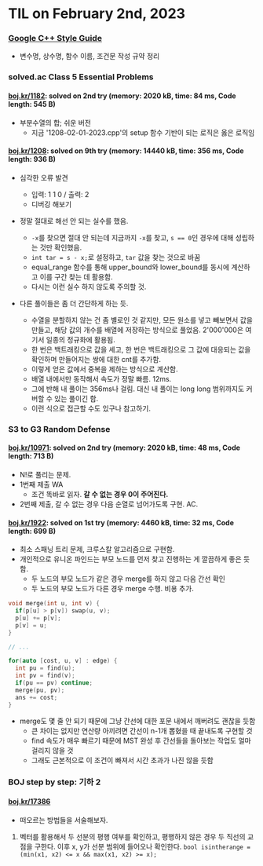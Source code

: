 # **TIL on February 2nd, 2023**
### [Google C++ Style Guide](../../../Languages/C/google-cpp-style-guide-02-02-2023.md)
* 변수명, 상수명, 함수 이름, 조건문 작성 규약 정리


### solved.ac Class 5 Essential Problems
#### [boj.kr/1182](../../../Problem%20Solving/boj/solvedac/1182-02-02-2023.cpp): solved on 2nd try (memory: 2020 kB, time: 84 ms, Code length: 545 B)
* 부분수열의 합; 쉬운 버전
  - 지금 '1208-02-01-2023.cpp'의 setup 함수 기반이 되는 로직은 옳은 로직임


#### [boj.kr/1208](../../../Problem%20Solving/boj/solvedac/1208-02-01-2023.cpp): solved on 9th try (memory: 14440 kB, time: 356 ms, Code length: 936 B)
* 심각한 오류 발견
  - 입력: 1 1 0 / 출력: 2
  - 디버깅 해보기

* 정말 절대로 해선 안 되는 실수를 했음.
  - `-x`를 찾으면 절대 안 되는데 지금까지 `-x`를 찾고, `s == 0`인 경우에 대해 성립하는 것만 확인했음.
  - `int tar = s - x;`로 설정하고, `tar` 값을 찾는 것으로 바꿈
  - equal_range 함수를 통해 upper_bound와 lower_bound를 동시에 계산하고 이를 구간 찾는 데 활용함.
  - 다시는 이런 실수 하지 않도록 주의할 것.

* 다른 풀이들은 좀 더 간단하게 하는 듯.
  - 수열을 분할하지 않는 건 좀 별로인 것 같지만, 모든 원소를 넣고 빼보면서 값을 만들고, 해당 값의 개수를 배열에 저장하는 방식으로 풀었음. 2'000'000은 여기서 일종의 정규화에 활용됨.
  - 한 번은 백트래킹으로 값을 세고, 한 번은 백트래킹으로 그 값에 대응되는 값을 확인하며 만들어지는 쌍에 대한 cnt를 추가함.
  - 이렇게 얻은 값에서 중복을 제하는 방식으로 계산함.
  - 배열 내에서만 동작해서 속도가 정말 빠름. 12ms.
  - 그에 반해 내 풀이는 356ms나 걸림. 대신 내 풀이는 long long 범위까지도 커버할 수 있는 풀이긴 함.
  - 이런 식으로 접근할 수도 있구나 참고하기.


### S3 to G3 Random Defense
#### [boj.kr/10971](../../../Problem%20Solving/boj/random%20defense/10971-02-02-2023.cpp): solved on 2nd try (memory: 2020 kB, time: 48 ms, Code length: 713 B)
* N!로 풀리는 문제.
* 1번째 제출 WA
  - 조건 똑바로 읽자. **갈 수 없는 경우 0이 주어진다.**
* 2번째 제출, 갈 수 없는 경우 다음 순열로 넘어가도록 구현. AC.


#### [boj.kr/1922](../../../Problem%20Solving/boj/random%20defense/1922-02-02-2023.cpp): solved on 1st try (memory: 4460 kB, time: 32 ms, Code length: 699 B)
* 최소 스패닝 트리 문제, 크루스칼 알고리즘으로 구현함.
* 개인적으로 유니온 파인드는 부모 노드를 먼저 찾고 진행하는 게 깔끔하게 좋은 듯함.
  - 두 노드의 부모 노드가 같은 경우 merge를 하지 않고 다음 간선 확인
  - 두 노드의 부모 노드가 다른 경우 merge 수행. 비용 추가.

```cpp
void merge(int u, int v) {
  if(p[u] > p[v]) swap(u, v);
  p[u] += p[v];
  p[v] = u;
}

// ...

for(auto [cost, u, v] : edge) {
  int pu = find(u);
  int pv = find(v);
  if(pu == pv) continue;
  merge(pu, pv);
  ans += cost;
}
```

* merge도 몇 줄 안 되기 때문에 그냥 간선에 대한 포문 내에서 깨버려도 괜찮을 듯함
  - 큰 차이는 없지만 연산량 아끼려면 간선이 n-1개 뽑혔을 때 끝내도록 구현할 것
  - find 속도가 매우 빠르기 때문에 MST 완성 후 간선들을 돌아보는 작업도 얼마 걸리지 않을 것
  - 그래도 근본적으로 이 조건이 빠져서 시간 초과가 나진 않을 듯함


### BOJ step by step: 기하 2
#### [boj.kr/17386](../../../Problem%20Solving/boj/Math/17386-02-02-2023.cpp)
* 떠오르는 방법들을 서술해보자.

1. 벡터를 활용해서 두 선분의 평행 여부를 확인하고, 평행하지 않은 경우 두 직선의 교점을 구한다. 이후 x, y가 선분 범위에 들어오나 확인한다. `bool isintherange = (min(x1, x2) <= x && max(x1, x2) >= x);`